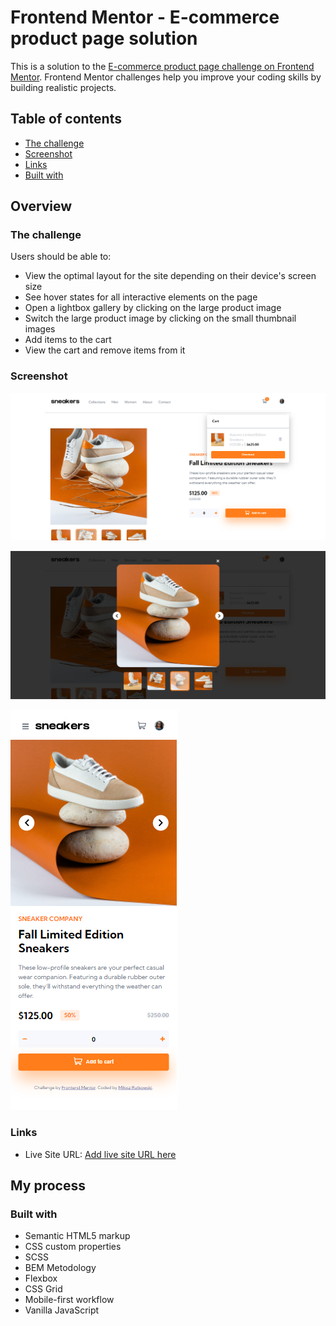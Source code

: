 # Frontend Mentor - E-commerce product page solution

This is a solution to the [E-commerce product page challenge on Frontend Mentor](https://www.frontendmentor.io/challenges/ecommerce-product-page-UPsZ9MJp6). Frontend Mentor challenges help you improve your coding skills by building realistic projects.

## Table of contents
  - [The challenge](#the-challenge)
  - [Screenshot](#screenshot)
  - [Links](#links)
  - [Built with](#built-with)


## Overview

### The challenge

Users should be able to:

- View the optimal layout for the site depending on their device's screen size
- See hover states for all interactive elements on the page
- Open a lightbox gallery by clicking on the large product image
- Switch the large product image by clicking on the small thumbnail images
- Add items to the cart
- View the cart and remove items from it

### Screenshot

![](https://github.com/mRutkowski99/ecommerce-product-single-page/blob/bfe78a8f853d08f55d5a82cd0f65f04585ab6001/images/FireShot%20Capture%20017%20-%20Frontend%20Mentor%20-%20E-commerce%20product%20page%20-%20127.0.0.1.png)

![](https://github.com/mRutkowski99/ecommerce-product-single-page/blob/bfe78a8f853d08f55d5a82cd0f65f04585ab6001/images/FireShot%20Capture%20018%20-%20Frontend%20Mentor%20-%20E-commerce%20product%20page%20-%20127.0.0.1.png)

![](https://github.com/mRutkowski99/ecommerce-product-single-page/blob/bfe78a8f853d08f55d5a82cd0f65f04585ab6001/images/FireShot%20Capture%20019%20-%20Frontend%20Mentor%20-%20E-commerce%20product%20page%20-%20127.0.0.1.png)


### Links

- Live Site URL: [Add live site URL here](https://your-live-site-url.com)

## My process

### Built with

- Semantic HTML5 markup
- CSS custom properties
- SCSS
- BEM Metodology
- Flexbox
- CSS Grid
- Mobile-first workflow
- Vanilla JavaScript

